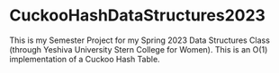 # CuckooHashDataStructures2023

This is my Semester Project for my Spring 2023 Data Structures Class (through Yeshiva University Stern College for Women). This is an O(1) implementation of a Cuckoo Hash Table.
